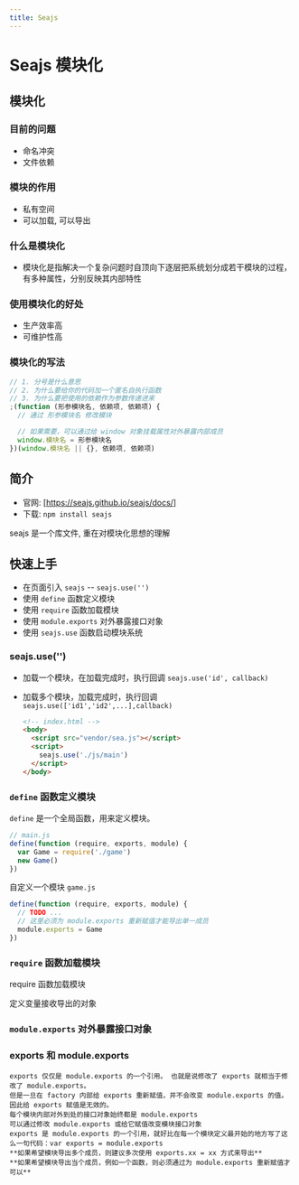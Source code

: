 ```yaml
---
title: Seajs
---
```

# Seajs 模块化

## 模块化

### 目前的问题

+ 命名冲突
+ 文件依赖

### 模块的作用

+ 私有空间
+ 可以加载, 可以导出

### 什么是模块化

+ 模块化是指解决一个复杂问题时自顶向下逐层把系统划分成若干模块的过程，有多种属性，分别反映其内部特性

### 使用模块化的好处

+ 生产效率高
+ 可维护性高

### 模块化的写法

```javascript
// 1. 分号是什么意思
// 2. 为什么要给你的代码加一个匿名自执行函数
// 3. 为什么要把使用的依赖作为参数传递进来
;(function (形参模块名, 依赖项, 依赖项) {
  // 通过 形参模块名 修改模块

  // 如果需要，可以通过给 window 对象挂载属性对外暴露内部成员
  window.模块名 = 形参模块名
})(window.模块名 || {}, 依赖项, 依赖项)

```

## 简介

+ 官网: [https://seajs.github.io/seajs/docs/]
+ 下载: `npm install seajs`

seajs 是一个库文件, 重在对模块化思想的理解

## 快速上手

+ 在页面引入 `seajs` -- `seajs.use('')`
+ 使用 `define` 函数定义模块
+ 使用 `require` 函数加载模块
+ 使用 `module.exports` 对外暴露接口对象
+ 使用 `seajs.use` 函数启动模块系统

### seajs.use('')

+ 加载一个模块，在加载完成时，执行回调 `seajs.use('id', callback)`
+ 加载多个模块，加载完成时，执行回调 `seajs.use(['id1','id2',...],callback)`

  ```html
  <!-- index.html -->
  <body>
    <script src="vendor/sea.js"></script>
    <script>
      seajs.use('./js/main')
    </script>
  </body>
  ```

### `define` 函数定义模块

`define` 是一个全局函数，用来定义模块。

```javascript
// main.js
define(function (require, exports, module) {
  var Game = require('./game')
  new Game()
})
```

自定义一个模块 `game.js`

```javascript
define(function (require, exports, module) {
  // TODO ...
  // 这里必须为 module.exports 重新赋值才能导出单一成员
  module.exports = Game
})
```

### `require` 函数加载模块

require 函数加载模块

定义变量接收导出的对象

### `module.exports` 对外暴露接口对象

### exports 和 module.exports

    exports 仅仅是 module.exports 的一个引用。 也就是说修改了 exports 就相当于修改了 module.exports。
    但是一旦在 factory 内部给 exports 重新赋值，并不会改变 module.exports 的值。 因此给 exports 赋值是无效的。
    每个模块内部对外到处的接口对象始终都是 module.exports
    可以通过修改 module.exports 或给它赋值改变模块接口对象
    exports 是 module.exports 的一个引用，就好比在每一个模块定义最开始的地方写了这么一句代码：var exports = module.exports
    **如果希望模块导出多个成员，则建议多次使用 exports.xx = xx 方式来导出**
    **如果希望模块导出当个成员，例如一个函数，则必须通过为 module.exports 重新赋值才可以**
